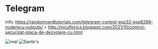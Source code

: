 # Telegram
info: https://randomnerdtutorials.com/telegram-control-esp32-esp8266-nodemcu-outputs/ + http://nicuflorica.blogspot.com/2021/10/control-securizat-placa-de-dezvolare-cu.html

![real](https://blogger.googleusercontent.com/img/a/AVvXsEjheNHHJcpe8Q0VKLvVsNQc7q4-sNTuywInzsMaS2OVLga_mN7La0VkIFpeJEQS4LmsJ-A82bnk7GTnyhANupSRSoMR5a1Obki0okmLUYTVrLqgm1DL-xjLGbPvtLinzeHDfIomPnDtI61BX7enrL_EjdpuMCGXJWKewHQ6uCN-MocXGrmyzEKA4c69Jg=w200-h150)
![Santo's](https://blogger.googleusercontent.com/img/a/AVvXsEh6GGHt4SfKsh8f8qu45fSe2aWe95ySGmz9uWfyaYXdGXGzCJZ09d-QaqQ0WbV_rY32Xkkysm2Z1RhqoSBVLtZqgFvDPUZ5WeEP6518I5gixrUsTS7fmYKc0gUNMqIYRbMT-o9AQjAbNVv_dkFFL12hGvimbccq8bufBUR8iL7djBApR05eN6maR6201w=w200-h136)

